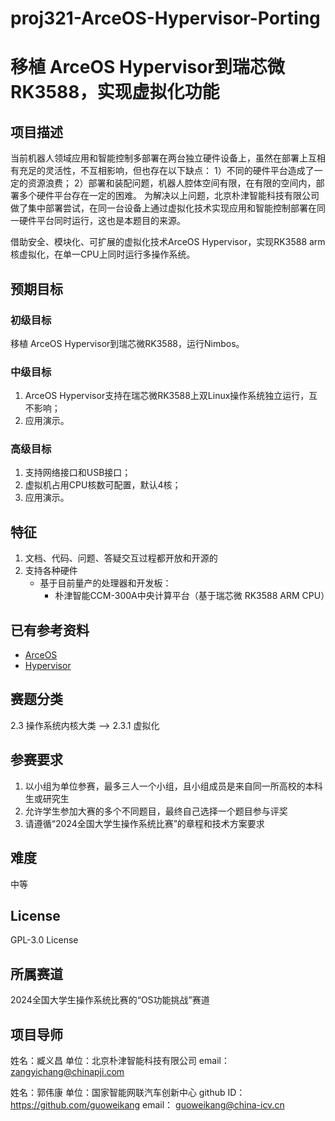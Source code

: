 # proj321-ArceOS-Hypervisor-Porting
# 移植 ArceOS Hypervisor到瑞芯微RK3588，实现虚拟化功能

## 项目描述
当前机器人领域应用和智能控制多部署在两台独立硬件设备上，虽然在部署上互相有充足的灵活性，不互相影响，但也存在以下缺点：
1）不同的硬件平台造成了一定的资源浪费；
2）部署和装配问题，机器人腔体空间有限，在有限的空间内，部署多个硬件平台存在一定的困难。
为解决以上问题，北京朴津智能科技有限公司做了集中部署尝试，在同一台设备上通过虚拟化技术实现应用和智能控制部署在同一硬件平台同时运行，这也是本题目的来源。

借助安全、模块化、可扩展的虚拟化技术ArceOS Hypervisor，实现RK3588 arm核虚拟化，在单一CPU上同时运行多操作系统。

## 预期目标

### 初级目标

移植 ArceOS Hypervisor到瑞芯微RK3588，运行Nimbos。

### 中级目标

1. ArceOS Hypervisor支持在瑞芯微RK3588上双Linux操作系统独立运行，互不影响；
2. 应用演示。

### 高级目标

1. 支持网络接口和USB接口；
2. 虚拟机占用CPU核数可配置，默认4核；
3. 应用演示。

## 特征

1. 文档、代码、问题、答疑交互过程都开放和开源的
2. 支持各种硬件
	- 基于目前量产的处理器和开发板：
		- 朴津智能CCM-300A中央计算平台（基于瑞芯微 RK3588 ARM CPU）

## 已有参考资料

- [ArceOS](https://cicvedu.com/course/112)
- [Hypervisor](https://github.com/arceos-hypervisor/2023-virtualization-campus)
		
## 赛题分类

2.3 操作系统内核大类 -->  2.3.1 虚拟化

## 参赛要求

1. 以小组为单位参赛，最多三人一个小组，且小组成员是来自同一所高校的本科生或研究生
2. 允许学生参加大赛的多个不同题目，最终自己选择一个题目参与评奖
3. 请遵循“2024全国大学生操作系统比赛”的章程和技术方案要求

## 难度

中等

## License

GPL-3.0 License

## 所属赛道

2024全国大学生操作系统比赛的“OS功能挑战”赛道

## 项目导师

姓名：臧义昌
单位：北京朴津智能科技有限公司
email： zangyichang@chinapji.com

姓名：郭伟康
单位：国家智能网联汽车创新中心
github ID： https://github.com/guoweikang
email： guoweikang@china-icv.cn
